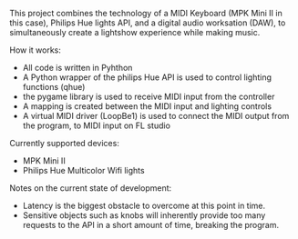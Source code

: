 This project combines the technology of a MIDI Keyboard (MPK Mini II in this case), Philips Hue lights API, and a digital audio worksation (DAW),
to simultaneously create a lightshow experience while making music.

How it works:
  - All code is written in Pyhthon
  - A Python wrapper of the philips Hue API is used to control lighting functions (qhue)
  - the pygame library is used to receive MIDI input from the controller
  - A mapping is created between the MIDI input and lighting controls
  - A virtual MIDI driver (LoopBe1) is used to connect the MIDI output from the program, to MIDI input on FL studio
  
Currently supported devices:
  - MPK Mini II
  - Philips Hue Multicolor Wifi lights
 
Notes on the current state of development:
  - Latency is the biggest obstacle to overcome at this point in time.
  - Sensitive objects such as knobs will inherently provide too many requests to the API in a short amount of time, breaking the program.
